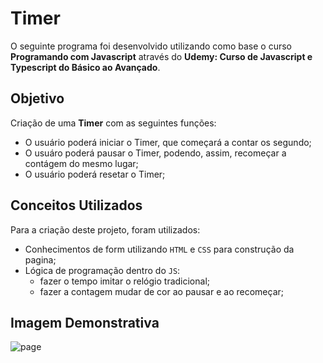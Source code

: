 # Timer

O seguinte programa foi desenvolvido utilizando como base o curso **Programando com Javascript** através do **Udemy: Curso de Javascript e Typescript do Básico ao Avançado**. 

## Objetivo

Criação de uma **Timer** com as seguintes funções:

* O usuário poderá iniciar o Timer, que começará a contar os segundo;
* O usuáro poderá pausar o Timer, podendo, assim, recomeçar a contágem do mesmo lugar;
* O usuário poderá resetar o Timer;

## Conceitos Utilizados

Para a criação deste projeto, foram utilizados:

* Conhecimentos de form utilizando `HTML` e `CSS` para construção da pagina;
* Lógica de programação dentro do `JS`:
  * fazer o tempo imitar o relógio tradicional;
  * fazer a contagem mudar de cor ao pausar e ao recomeçar;

## Imagem Demonstrativa

![page](image.png)
